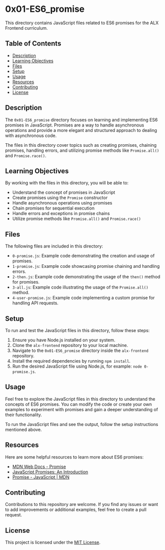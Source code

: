 # 0x01-ES6_promise

This directory contains JavaScript files related to ES6 promises for the ALX Frontend curriculum.

## Table of Contents

- [Description](#description)
- [Learning Objectives](#learning-objectives)
- [Files](#files)
- [Setup](#setup)
- [Usage](#usage)
- [Resources](#resources)
- [Contributing](#contributing)
- [License](#license)

## Description

The `0x01-ES6_promise` directory focuses on learning and implementing ES6 promises in JavaScript. Promises are a way to handle asynchronous operations and provide a more elegant and structured approach to dealing with asynchronous code.

The files in this directory cover topics such as creating promises, chaining promises, handling errors, and utilizing promise methods like `Promise.all()` and `Promise.race()`.

## Learning Objectives

By working with the files in this directory, you will be able to:

- Understand the concept of promises in JavaScript
- Create promises using the `Promise` constructor
- Handle asynchronous operations using promises
- Chain promises for sequential execution
- Handle errors and exceptions in promise chains
- Utilize promise methods like `Promise.all()` and `Promise.race()`

## Files

The following files are included in this directory:

- `0-promise.js`: Example code demonstrating the creation and usage of promises.
- `1-promise.js`: Example code showcasing promise chaining and handling errors.
- `2-then.js`: Example code demonstrating the usage of the `then()` method for promises.
- `3-all.js`: Example code illustrating the usage of the `Promise.all()` method.
- `4-user-promise.js`: Example code implementing a custom promise for handling API requests.

## Setup

To run and test the JavaScript files in this directory, follow these steps:

1. Ensure you have Node.js installed on your system.
2. Clone the `alx-frontend` repository to your local machine.
3. Navigate to the `0x01-ES6_promise` directory inside the `alx-frontend` repository.
4. Install the required dependencies by running `npm install`.
5. Run the desired JavaScript file using Node.js, for example: `node 0-promise.js`.

## Usage

Feel free to explore the JavaScript files in this directory to understand the concepts of ES6 promises. You can modify the code or create your own examples to experiment with promises and gain a deeper understanding of their functionality.

To run the JavaScript files and see the output, follow the setup instructions mentioned above.

## Resources

Here are some helpful resources to learn more about ES6 promises:

- [MDN Web Docs - Promise](https://developer.mozilla.org/en-US/docs/Web/JavaScript/Reference/Global_Objects/Promise)
- [JavaScript Promises: An Introduction](https://developers.google.com/web/fundamentals/primers/promises)
- [Promise - JavaScript | MDN](https://developer.mozilla.org/en-US/docs/Web/JavaScript/Guide/Using_promises)

## Contributing

Contributions to this repository are welcome. If you find any issues or want to add improvements or additional examples, feel free to create a pull request.

## License

This project is licensed under the [MIT License](LICENSE).

